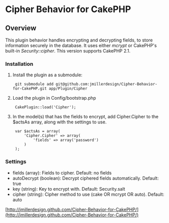# Cipher Behavior for CakePHP

## Overview

This plugin behavior handles encrypting and decrypting fields, to store information securely in the database. It uses either *mcrypt* or CakePHP's built-in *Security::cipher*. This version supports CakePHP 2.1.

### Installation

1. Install the plugin as a submodule:

		git submodule add git@github.com:jmillerdesign/Cipher-Behavior-for-CakePHP.git app/Plugin/Cipher
2. Load the plugin in Config/bootstrap.php

		CakePlugin::load('Cipher');
3. In the model(s) that has the fields to encrypt, add Cipher.Cipher to the $actsAs array, along with the settings to use.

		var $actsAs = array(
			'Cipher.Cipher' => array(
				'fields' => array('password')
			)
		);

### Settings

- fields (array): Fields to cipher. Default: no fields
- autoDecrypt (boolean): Decrypt ciphered fields automatically. Default: true
- key (string): Key to encrypt with. Default: Security.salt
- cipher (string): Cipher method to use (cake OR mcrypt OR auto). Default: auto

[http://jmillerdesign.github.com/Cipher-Behavior-for-CakePHP/](http://jmillerdesign.github.com/Cipher-Behavior-for-CakePHP/)
